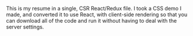 This is my resume in a single, CSR React/Redux file. 
I took a CSS demo I made, and converted it to use React, with client-side rendering so that you can download all of the code and run it without having to deal with the server settings.
